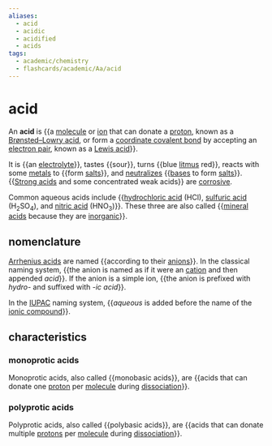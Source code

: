```yaml
---
aliases:
  - acid
  - acidic
  - acidified
  - acids
tags:
  - academic/chemistry
  - flashcards/academic/Aa/acid
---
```


# acid

An __acid__ is {{a [molecule](molecule.md) or [ion](ion.md) that can donate a [proton](proton.md), known as a [Brønsted–Lowry acid](Brønsted–Lowry%20acid–base%20theory.md), or form a [coordinate covalent bond](coordinate%20covalent%20bond.md) by accepting an [electron pair](electron%20pair.md), known as a [Lewis acid](Lewis%20acids%20and%20bases.md)}}.

It is {{an [electrolyte](electrolyte.md)}}, tastes {{sour}}, turns {{blue [litmus](litmus.md) red}}, reacts with some [metals](metal.md) to {{form [salts](salt%20(chemistry).md)}}, and [neutralizes](neutralization%20(chemistry).md) {{[bases](base%20(chemistry).md) to form [salts](salt%20(chemistry).md)}}. {{[Strong acids](acid%20strength.md) and some concentrated weak acids}} are [corrosive](corrsive%20substance.md).

Common aqueous acids include {{[hydrochloric acid](hydrochloric%20acid) (HCl), [sulfuric acid](sulfuric%20acid.md) (H<sub>2</sub>SO<sub>4</sub>), and [nitric acid](nitric%20acid.md) (HNO<sub>3</sub>)}}. These three are also called {{[mineral acids](mineral%20acid.md) because they are [inorganic](inorganic%20chemistry.md)}}.

## nomenclature

[Arrhenius acids](#Arrhenius%20acids) are named {{according to their [anions](ion.md)}}. In the classical naming system, {{the anion is named as if it were an [cation](ion.md) and then appended _acid_}}. If the anion is a simple ion, {{the anion is prefixed with _hydro-_ and suffixed with _-ic acid_}}.

In the [IUPAC](International%20Union%20of%20Pure%20and%20Applied%20Chemistry.md) naming system, {{_aqueous_ is added before the name of the [ionic compound](ionic%20compound.md)}}.

## characteristics

### monoprotic acids

Monoprotic acids, also called {{monobasic acids}}, are {{acids that can donate one [proton](proton.md) per [molecule](molecule.md) during [dissociation](dissociation%20(chemistry).md)}}.

### polyprotic acids

Polyprotic acids, also called {{polybasic acids}}, are {{acids that can donate multiple [protons](proton.md) per [molecule](molecule.md) during [dissociation](dissociation%20(chemistry).md)}}.
